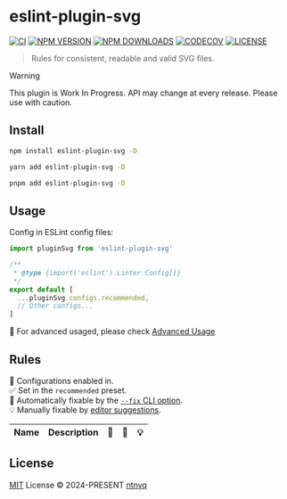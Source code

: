 # eslint-plugin-svg

[![CI](https://github.com/ntnyq/eslint-plugin-svg/workflows/CI/badge.svg)](https://github.com/ntnyq/eslint-plugin-svg/actions)
[![NPM VERSION](https://img.shields.io/npm/v/eslint-plugin-svg.svg)](https://www.npmjs.com/package/eslint-plugin-svg)
[![NPM DOWNLOADS](https://img.shields.io/npm/dy/eslint-plugin-svg.svg)](https://www.npmjs.com/package/eslint-plugin-svg)
[![CODECOV](https://codecov.io/github/ntnyq/eslint-plugin-svg/branch/main/graph/badge.svg)](https://codecov.io/github/ntnyq/eslint-plugin-svg)
[![LICENSE](https://img.shields.io/github/license/ntnyq/eslint-plugin-svg.svg)](https://github.com/ntnyq/eslint-plugin-svg/blob/main/LICENSE)

> Rules for consistent, readable and valid SVG files.

> [!WARNING]
> This plugin is Work In Progress. API may change at every release. Please use with caution.

## Install

```bash
npm install eslint-plugin-svg -D
```

```bash
yarn add eslint-plugin-svg -D
```

```bash
pnpm add eslint-plugin-svg -D
```

## Usage

Config in ESLint config files:

```ts
import pluginSvg from 'eslint-plugin-svg'

/**
 * @type {import('eslint').Linter.Config[]}
 */
export default [
  ...pluginSvg.configs.recommended,
  // Other configs...
]
```

:apple: For advanced usaged, please check [Advanced Usage](https://eslint-plugin-svg.ntnyq.com/guide/#advanced-usage)

## Rules

💼 Configurations enabled in.\
✅ Set in the `recommended` preset.\
🔧 Automatically fixable by the [`--fix` CLI option](https://eslint.org/docs/user-guide/command-line-interface#--fix).\
💡 Manually fixable by [editor suggestions](https://eslint.org/docs/developer-guide/working-with-rules#providing-suggestions).

| Name | Description | 💼  | 🔧  | 💡  |
| :--- | :---------- | :-: | :-: | :-: |

## License

[MIT](./LICENSE) License © 2024-PRESENT [ntnyq](https://github.com/ntnyq)
